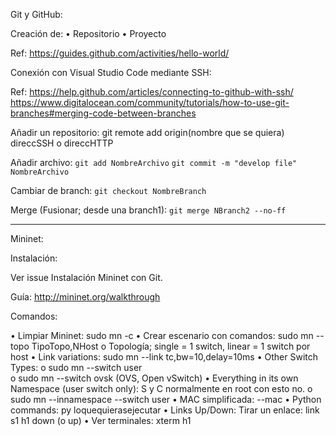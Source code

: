 
Git y GitHub:

Creación de:
•	Repositorio
•	Proyecto

Ref: https://guides.github.com/activities/hello-world/

Conexión con Visual Studio Code mediante SSH: 

Ref: https://help.github.com/articles/connecting-to-github-with-ssh/
https://www.digitalocean.com/community/tutorials/how-to-use-git-branches#merging-code-between-branches

Añadir un repositorio: git remote add origin(nombre que se quiera) direccSSH o direccHTTP

Añadir archivo: `git add NombreArchivo` `git commit -m "develop file" NombreArchivo`

Cambiar de branch: `git checkout NombreBranch`

Merge (Fusionar; desde una branch1): `git merge NBranch2 --no-ff`
 
-----------------------------------------------------------------------------
	  
Mininet:

Instalación: 

Ver issue Instalación Mininet con Git.

Guía: http://mininet.org/walkthrough

Comandos:

•	Limpiar Mininet: sudo mn -c
•	Crear escenario con comandos: sudo mn --topo TipoTopo,NHost
o	Topología; single = 1 switch, linear = 1 switch por host
•	Link variations: sudo mn --link tc,bw=10,delay=10ms
•	Other Switch Types: 
o	sudo mn --switch user     
o	sudo mn --switch ovsk   (OVS, Open vSwitch)
•	Everything in its own Namespace (user switch only): S y C normalmente en root con esto no.
o	sudo mn --innamespace --switch user
•	MAC simplificada: --mac
•	Python commands: py loquequierasejecutar
•	Links Up/Down: Tirar un enlace: link s1 h1 down (o up)
•	Ver terminales: xterm h1
